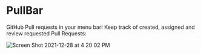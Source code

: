 # PullBar

GitHub Pull requests in your menu bar! Keep track of created, assigned and review requested Pull Requests:

![Screen Shot 2021-12-28 at 4 20 02 PM](https://user-images.githubusercontent.com/9363150/147607879-e7330315-efaa-42e2-b74c-dd28b8b52253.png)
